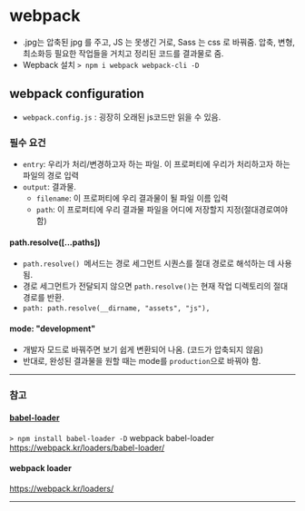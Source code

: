 # webpack
- .jpg는 압축된 jpg 를 주고, JS 는 못생긴 거로, Sass 는 css 로 바꿔줌. 압축, 변형, 최소화등 필요한 작업들을 거치고 정리된 코드를 결과물로 줌.
- Wepback 설치 `> npm i webpack webpack-cli -D`

## webpack configuration
- `webpack.config.js` : 굉장히 오래된 js코드만 읽을 수 있음.

### 필수 요건
- `entry`: 우리가 처리/변경하고자 하는 파일. 이 프로퍼티에 우리가 처리하고자 하는 파일의 경로 입력
- `output`: 결과물.
  - `filename`: 이 프로퍼티에 우리 결과물이 될 파일 이름 입력
  - `path`: 이 프로퍼티에 우리 결과물 파일을 어디에 저장할지 지정(절대경로여야 함)

#### path.resolve([...paths])
- `path.resolve() `메서드는 경로 세그먼트 시퀀스를 절대 경로로 해석하는 데 사용됨.
- 경로 세그먼트가 전달되지 않으면 `path.resolve()`는 현재 작업 디렉토리의 절대 경로를 반환.
- `path: path.resolve(__dirname, "assets", "js"),`

#### mode: "development"
- 개발자 모드로 바꿔주면 보기 쉽게 변환되어 나옴. (코드가 압축되지 않음)
- 반대로, 완성된 결과물을 원할 때는 mode를 `production`으로 바꿔야 함.

-----
### 참고
#### <a href="https://github.com/babel/babel-loader">babel-loader</a>
`> npm install babel-loader -D`
webpack babel-loader
https://webpack.kr/loaders/babel-loader/

#### webpack loader
https://webpack.kr/loaders/

----------
